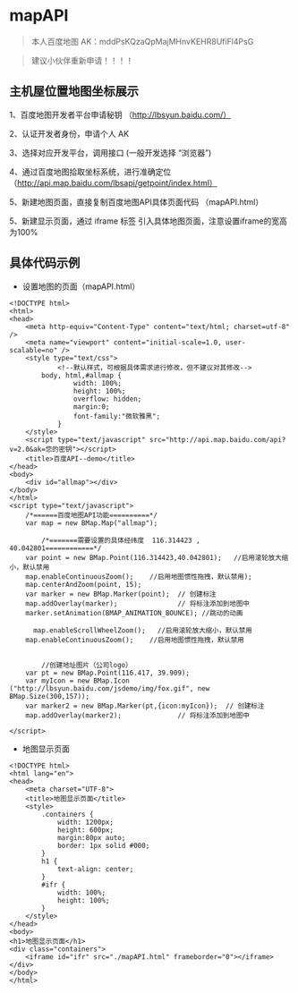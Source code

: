 
# mapAPI
> 本人百度地图  AK：mddPsKQzaQpMajMHnvKEHR8UfiFl4PsG

> 建议小伙伴重新申请！！！！

## 主机屋位置地图坐标展示

1、百度地图开发者平台申请秘钥   （http://lbsyun.baidu.com/）

2、认证开发者身份，申请个人 AK   

3、选择对应开发平台，调用接口  (一般开发选择 “浏览器”)

4、通过百度地图拾取坐标系统，进行准确定位  （http://api.map.baidu.com/lbsapi/getpoint/index.html）

5、新建地图页面，直接复制百度地图API具体页面代码 （mapAPI.html）

5、新建显示页面，通过 iframe 标签 引入具体地图页面，注意设置iframe的宽高为100%

## 具体代码示例

* 设置地图的页面（mapAPI.html）

```
<!DOCTYPE html>
<html>
<head>
	<meta http-equiv="Content-Type" content="text/html; charset=utf-8" />
	<meta name="viewport" content="initial-scale=1.0, user-scalable=no" />
	<style type="text/css">
            <!--默认样式，可根据具体需求进行修改，但不建议对其修改-->
	    body, html,#allmap {
                width: 100%;
                height: 100%;
                overflow: hidden;
                margin:0;
                font-family:"微软雅黑";
            }
	</style>
	<script type="text/javascript" src="http://api.map.baidu.com/api?v=2.0&ak=您的密钥"></script>
	<title>百度API--demo</title>
</head>
<body>
	<div id="allmap"></div>
</body>
</html>
<script type="text/javascript">
	/*======百度地图API功能==========*/ 
	var map = new BMap.Map("allmap");

        /*=======需要设置的具体经纬度  116.314423 , 40.042801============*/
	var point = new BMap.Point(116.314423,40.042801);   //启用滚轮放大缩小，默认禁用
	map.enableContinuousZoom();    //启用地图惯性拖拽，默认禁用);
	map.centerAndZoom(point, 15);
	var marker = new BMap.Marker(point);  // 创建标注
	map.addOverlay(marker);               // 将标注添加到地图中
	marker.setAnimation(BMAP_ANIMATION_BOUNCE); //跳动的动画
  
      map.enableScrollWheelZoom();   //启用滚轮放大缩小，默认禁用
	map.enableContinuousZoom();    //启用地图惯性拖拽，默认禁用


        //创建地址图片（公司logo）
	var pt = new BMap.Point(116.417, 39.909);
	var myIcon = new BMap.Icon ("http://lbsyun.baidu.com/jsdemo/img/fox.gif", new BMap.Size(300,157));
	var marker2 = new BMap.Marker(pt,{icon:myIcon});  // 创建标注
	map.addOverlay(marker2);              // 将标注添加到地图中
  
</script>

```

* 地图显示页面

```
<!DOCTYPE html>
<html lang="en">
<head>
    <meta charset="UTF-8">
    <title>地图显示页面</title>
    <style>
        .containers {
            width: 1200px;
            height: 600px;
            margin:80px auto;
            border: 1px solid #000;
        }
        h1 {
            text-align: center;
        }
        #ifr {
            width: 100%;
            height: 100%;
        }
    </style>
</head>
<body>
<h1>地图显示页面</h1>
<div class="containers">
    <iframe id="ifr" src="./mapAPI.html" frameborder="0"></iframe>
</div>
</body>
</html>

```

















